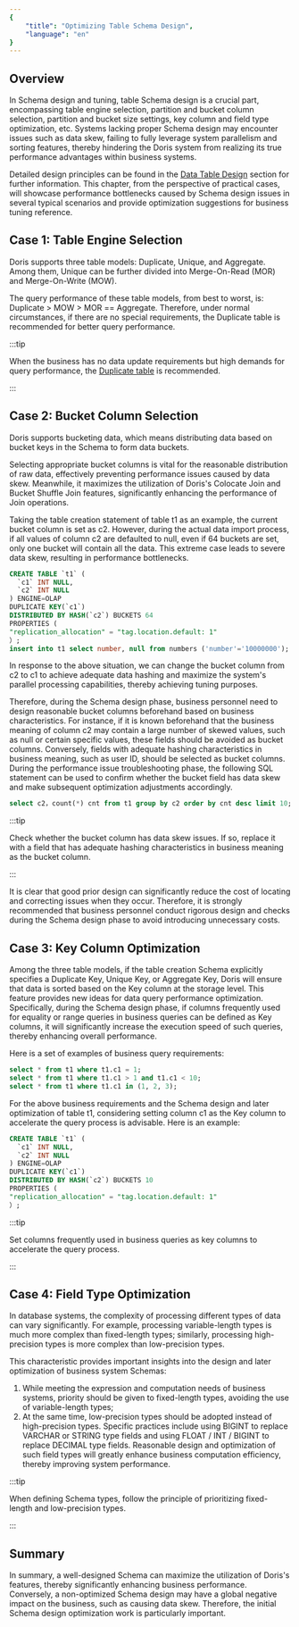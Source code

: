 ```yaml
---
{
    "title": "Optimizing Table Schema Design",
    "language": "en"
}
---
```


<!-- 
Licensed to the Apache Software Foundation (ASF) under one
or more contributor license agreements.  See the NOTICE file
distributed with this work for additional information
regarding copyright ownership.  The ASF licenses this file
to you under the Apache License, Version 2.0 (the
"License"); you may not use this file except in compliance
with the License.  You may obtain a copy of the License at

  http://www.apache.org/licenses/LICENSE-2.0

Unless required by applicable law or agreed to in writing,
software distributed under the License is distributed on an
"AS IS" BASIS, WITHOUT WARRANTIES OR CONDITIONS OF ANY
KIND, either express or implied.  See the License for the
specific language governing permissions and limitations
under the License.
-->

## Overview

In Schema design and tuning, table Schema design is a crucial part, encompassing table engine selection, partition and bucket column selection, partition and bucket size settings, key column and field type optimization, etc. Systems lacking proper Schema design may encounter issues such as data skew, failing to fully leverage system parallelism and sorting features, thereby hindering the Doris system from realizing its true performance advantages within business systems.

Detailed design principles can be found in the [Data Table Design](../../../table-design/overview.md) section for further information. This chapter, from the perspective of practical cases, will showcase performance bottlenecks caused by Schema design issues in several typical scenarios and provide optimization suggestions for business tuning reference.

## Case 1: Table Engine Selection

Doris supports three table models: Duplicate, Unique, and Aggregate. Among them, Unique can be further divided into Merge-On-Read (MOR) and Merge-On-Write (MOW).

The query performance of these table models, from best to worst, is: Duplicate > MOW > MOR == Aggregate. Therefore, under normal circumstances, if there are no special requirements, the Duplicate table is recommended for better query performance.

:::tip

When the business has no data update requirements but high demands for query performance, the [Duplicate table](../../../table-design/data-model/duplicate.md) is recommended.

:::

## Case 2: Bucket Column Selection

Doris supports bucketing data, which means distributing data based on bucket keys in the Schema to form data buckets.

Selecting appropriate bucket columns is vital for the reasonable distribution of raw data, effectively preventing performance issues caused by data skew. Meanwhile, it maximizes the utilization of Doris's Colocate Join and Bucket Shuffle Join features, significantly enhancing the performance of Join operations.

Taking the table creation statement of table t1 as an example, the current bucket column is set as c2. However, during the actual data import process, if all values of column c2 are defaulted to null, even if 64 buckets are set, only one bucket will contain all the data. This extreme case leads to severe data skew, resulting in performance bottlenecks.

```sql
CREATE TABLE `t1` (
  `c1` INT NULL,
  `c2` INT NULL
) ENGINE=OLAP
DUPLICATE KEY(`c1`)
DISTRIBUTED BY HASH(`c2`) BUCKETS 64
PROPERTIES (
"replication_allocation" = "tag.location.default: 1"
）;
insert into t1 select number, null from numbers ('number'='10000000');
```

In response to the above situation, we can change the bucket column from c2 to c1 to achieve adequate data hashing and maximize the system's parallel processing capabilities, thereby achieving tuning purposes.

Therefore, during the Schema design phase, business personnel need to design reasonable bucket columns beforehand based on business characteristics. For instance, if it is known beforehand that the business meaning of column c2 may contain a large number of skewed values, such as null or certain specific values, these fields should be avoided as bucket columns. Conversely, fields with adequate hashing characteristics in business meaning, such as user ID, should be selected as bucket columns. During the performance issue troubleshooting phase, the following SQL statement can be used to confirm whether the bucket field has data skew and make subsequent optimization adjustments accordingly.

```sql
select c2，count(*) cnt from t1 group by c2 order by cnt desc limit 10;
```

:::tip

Check whether the bucket column has data skew issues. If so, replace it with a field that has adequate hashing characteristics in business meaning as the bucket column.

:::

It is clear that good prior design can significantly reduce the cost of locating and correcting issues when they occur. Therefore, it is strongly recommended that business personnel conduct rigorous design and checks during the Schema design phase to avoid introducing unnecessary costs.

## Case 3: Key Column Optimization

Among the three table models, if the table creation Schema explicitly specifies a Duplicate Key, Unique Key, or Aggregate Key, Doris will ensure that data is sorted based on the Key column at the storage level. This feature provides new ideas for data query performance optimization. Specifically, during the Schema design phase, if columns frequently used for equality or range queries in business queries can be defined as Key columns, it will significantly increase the execution speed of such queries, thereby enhancing overall performance.

Here is a set of examples of business query requirements:

```sql
select * from t1 where t1.c1 = 1;
select * from t1 where t1.c1 > 1 and t1.c1 < 10;
select * from t1 where t1.c1 in (1, 2, 3);
```

For the above business requirements and the Schema design and later optimization of table t1, considering setting column c1 as the Key column to accelerate the query process is advisable. Here is an example:

```sql
CREATE TABLE `t1` (
  `c1` INT NULL,
  `c2` INT NULL
) ENGINE=OLAP
DUPLICATE KEY(`c1`)
DISTRIBUTED BY HASH(`c2`) BUCKETS 10
PROPERTIES (
"replication_allocation" = "tag.location.default: 1"
）;
```

:::tip

Set columns frequently used in business queries as key columns to accelerate the query process.

:::

## Case 4: Field Type Optimization

In database systems, the complexity of processing different types of data can vary significantly. For example, processing variable-length types is much more complex than fixed-length types; similarly, processing high-precision types is more complex than low-precision types.

This characteristic provides important insights into the design and later optimization of business system Schemas:

1. While meeting the expression and computation needs of business systems, priority should be given to fixed-length types, avoiding the use of variable-length types;
2. At the same time, low-precision types should be adopted instead of high-precision types. Specific practices include using BIGINT to replace VARCHAR or STRING type fields and using FLOAT / INT / BIGINT to replace DECIMAL type fields. Reasonable design and optimization of such field types will greatly enhance business computation efficiency, thereby improving system performance.

:::tip

When defining Schema types, follow the principle of prioritizing fixed-length and low-precision types.

:::

## Summary

In summary, a well-designed Schema can maximize the utilization of Doris's features, thereby significantly enhancing business performance. Conversely, a non-optimized Schema design may have a global negative impact on the business, such as causing data skew. Therefore, the initial Schema design optimization work is particularly important.